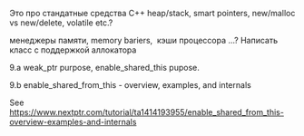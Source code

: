 Это про стандатные средства С++ heap/stack, smart pointers, new/malloc vs new/delete, volatile etc.? 

менеджеры памяти, memory bariers,  кэши процессора ...? Написать класс с поддержкой аллокатора 

9.a weak_ptr purpose, enable_shared_this pupose. 

9.b enable_shared_from_this - overview, examples, and internals 

See https://www.nextptr.com/tutorial/ta1414193955/enable_shared_from_this-overview-examples-and-internals 